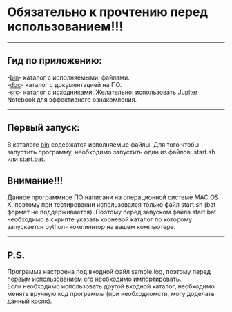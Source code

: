 # Обязательно к прочтению перед использованием!!!
__________________
## Гид по приложению:  
-[bin]- каталог с исполняемыми. файлами.   
-[doc]- каталог с документацией на ПО.  
-[src]- каталог с исходниками. Желательно: использовать Jupiter Notebook для эффективного ознакомления.             

[bin]:https://github.com/Kiri28/moex_task/tree/master/moex/bin
[doc]:https://github.com/Kiri28/moex_task/tree/master/moex/doc
[src]:https://github.com/Kiri28/moex_task/tree/master/moex/src
_________________
## Первый запуск:  
В каталоге [bin] содержатся исполняемые файлы. Для того чтобы запустить программу, необходимо запустить один из файлов:  start.sh или start.bat.  

[bin]:https://github.com/Kiri28/moex_task/tree/master/moex/bin
## Внимание!!!  
Данное программное ПО написани на операционной системе MAC OS X, поэтому при тестировании использовался только файл start.sh (bat формат не поддерживается). Поэтому перед запуском файла start.bat необходимо в скрипте указать корневой каталог по которому запускается python- компилятор на вашем компьютере.
_________________
## P.S.  
Программа настроена под входной файл sample.log, поэтому перед первым использованием его необходимо импортировать.   
Если необходимо использовать другой входной каталог, необходимо менять вручную код программы (при необходиомсти, могу доделать данный косяк).
